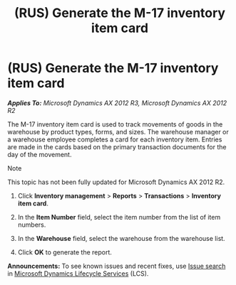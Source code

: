 ﻿---
title: (RUS) Generate the M-17 inventory item card
TOCTitle: (RUS) Generate the M-17 inventory item card
ms:assetid: 9331282c-8cef-4496-8295-b0246bd6f049
ms:mtpsurl: https://technet.microsoft.com/en-us/library/JJ678486(v=AX.60)
ms:contentKeyID: 49387715
ms.date: 04/18/2014
mtps_version: v=AX.60
---

# (RUS) Generate the M-17 inventory item card 


_**Applies To:** Microsoft Dynamics AX 2012 R3, Microsoft Dynamics AX 2012 R2_

The M-17 inventory item card is used to track movements of goods in the warehouse by product types, forms, and sizes. The warehouse manager or a warehouse employee completes a card for each inventory item. Entries are made in the cards based on the primary transaction documents for the day of the movement.


> [!NOTE]
> <P>This topic has not been fully updated for Microsoft Dynamics AX 2012 R2.</P>



1.  Click **Inventory management** \> **Reports** \> **Transactions** \> **Inventory item card**.

2.  In the **Item Number** field, select the item number from the list of item numbers.

3.  In the **Warehouse** field, select the warehouse from the warehouse list.

4.  Click **OK** to generate the report.

  
**Announcements:** To see known issues and recent fixes, use [Issue search](http://go.microsoft.com/fwlink/?linkid=389258) in [Microsoft Dynamics Lifecycle Services](http://go.microsoft.com/fwlink/?linkid=306505) (LCS).

